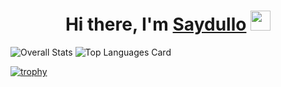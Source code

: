 <h1 align="center">Hi there, I'm <a href="https://t.me/Saydullo_Busy" target="_blank">Saydullo</a> 
<img src="https://github.com/blackcater/blackcater/raw/main/images/Hi.gif" height="32"/></h1>

![Overall Stats](https://github-readme-stats.vercel.app/api?username=SaydulloDev&count_private=true&show_icons=true&hide=contribs&theme=onedark)
![Top Languages Card](https://github-readme-stats.vercel.app/api/top-langs/?username=SaydulloDev&theme=onedark)

[![trophy](https://github-profile-trophy.vercel.app/?username=SaydulloDev&theme=onedark)](https://github.com/SaydulloDev/github-profile-trophy)
